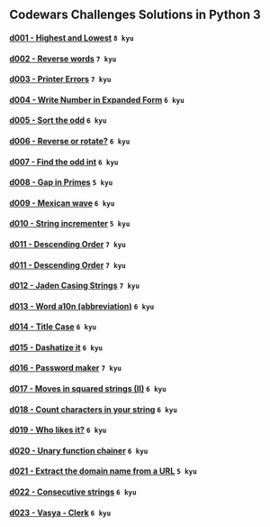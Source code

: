 ## Codewars Challenges Solutions in Python 3

#### [d001 - Highest and Lowest](./d001) `8 kyu`
#### [d002 - Reverse words](./d002) `7 kyu`
#### [d003 - Printer Errors](./d003) `7 kyu`
#### [d004 - Write Number in Expanded Form](./d004) `6 kyu`
#### [d005 - Sort the odd](./d005) `6 kyu`
#### [d006 - Reverse or rotate?](./d006) `6 kyu`
#### [d007 - Find the odd int](./d007) `6 kyu`
#### [d008 - Gap in Primes](./d008) `5 kyu`
#### [d009 - Mexican wave](./d009) `6 kyu`
#### [d010 - String incrementer](./d010) `5 kyu`
#### [d011 - Descending Order](./d011) `7 kyu`
#### [d011 - Descending Order](./d011) `7 kyu`
#### [d012 - Jaden Casing Strings](./d012) `7 kyu`
#### [d013 - Word a10n (abbreviation)](./d013) `6 kyu`
#### [d014 - Title Case](./d014) `6 kyu`
#### [d015 - Dashatize it](./d015) `6 kyu`
#### [d016 - Password maker](./d016) `7 kyu`
#### [d017 - Moves in squared strings (II)](./d017) `6 kyu`
#### [d018 - Count characters in your string](./d018) `6 kyu`
#### [d019 - Who likes it?](./d019) `6 kyu`
#### [d020 - Unary function chainer](./d020) `6 kyu`
#### [d021 - Extract the domain name from a URL](./d021) `5 kyu`
#### [d022 - Consecutive strings](./d022) `6 kyu`
#### [d023 - Vasya - Clerk](./d023) `6 kyu`
